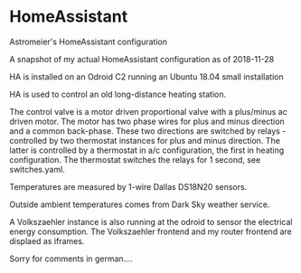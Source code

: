 # HomeAssistant
Astromeier's HomeAssistant configuration

A snapshot of my actual HomeAssistant configuration as of 2018-11-28

HA is installed on an Odroid C2 running an Ubuntu 18.04 small installation

HA is used to control an old long-distance heating station.

The control valve is a motor driven proportional valve with a plus/minus ac driven motor.
The motor has two phase wires for plus and minus direction and a common back-phase.
These two directions are switched by relays - controlled by two thermostat instances for plus and minus direction. 
The latter is controlled by a thermostat in a/c configuration, the first in heating configuration.
The thermostat switches the relays for 1 second, see switches.yaml.

Temperatures are measured by 1-wire Dallas DS18N20 sensors.

Outside ambient temperatures comes from Dark Sky weather service.

A Volkszaehler instance is also running at the odroid to sensor the electrical energy consumption.
The Volkszaehler frontend and my router frontend are displaed as iframes.

Sorry for comments in german....
